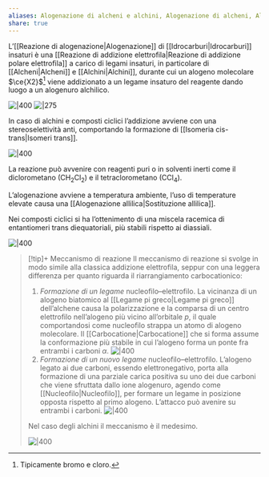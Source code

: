 ```yaml
---
aliases: Alogenazione di alcheni e alchini, Alogenazione di alcheni, Alogenazione di alchini, Alogenazione degli idrocarburi insaturi,
share: true
---
```

L’[[Reazione di alogenazione|Alogenazione]] di [[Idrocarburi|Idrocarburi]] insaturi è una [[Reazione di addizione elettrofila|Reazione di addizione polare elettrofila]] a carico di legami insaturi, in particolare di [[Alcheni|Alcheni]] e [[Alchini|Alchini]], durante cui un alogeno molecolare $\ce{X2}$[^1] viene addizionato a un legame insaturo del reagente dando luogo a un alogenuro alchilico.

[^1]: Tipicamente bromo e cloro.

![|400](fe3cc84342c1de105bd0b15841df9a71_MD5%201.png)
![|275](4bdcba0e6aeb735fbd2eae39eb782e49_MD5%201.png)

In caso di alchini e composti ciclici l’addizione avviene con una stereoselettività anti, comportando la formazione di [[Isomeria cis-trans|Isomeri trans]].

![|400](0e476545390ffe3239a0dfac64900811_MD5%201.png)

La reazione può avvenire con reagenti puri o in solventi inerti come il diclorometano (CH<sub>2</sub>Cl<sub>2</sub>) e il tetraclorometano (CCl<sub>4</sub>).

L’alogenazione avviene a temperatura ambiente, l’uso di temperature elevate causa una [[Alogenazione allilica|Sostituzione allilica]].

Nei composti ciclici si ha l’ottenimento di una miscela racemica di entantiomeri trans diequatoriali, più stabili rispetto ai diassiali.

![|400](95966a0bc9c463a00732e643637e086a_MD5%201.png)

> [!tip]+ Meccanismo di reazione
> Il meccanismo di reazione si svolge in modo simile alla classica addizione elettrofila, seppur con una leggera differenza per quanto riguarda il riarrangiamento carbocationico:
> 1. *Formazione di un legame* nucleofilo–elettrofilo. La vicinanza di un alogeno biatomico al [[Legame pi greco|Legame pi greco]] dell’alchene causa la polarizzazione e la comparsa di un centro elettrofilo nell’alogeno più vicino all’orbitale $p$, il quale comportandosi come nucleofilo strappa un atomo di alogeno molecolare.
>    Il [[Carbocatione|Carbocatione]] che si forma assume la conformazione più stabile in cui l’alogeno forma un ponte fra entrambi i carboni $\alpha$.
>    ![|400](4fb83e2b86673db4a0a84170f303cb7c_MD5%201.png)
> 2. *Formazione di un nuovo legame* nucleofilo–elettrofilo. L’alogeno legato ai due carboni, essendo elettronegativo, porta alla formazione di una parziale carica positiva su uno dei due carboni che viene sfruttata dallo ione alogenuro, agendo come [[Nucleofilo|Nucleofilo]], per formare un legame in posizione opposta rispetto al primo alogeno.
>    L’attacco può avenire su entrambi i carboni.
>    ![|400](e7b3ac4e19466760b406008f999141e6_MD5%201.png)
> 
> Nel caso degli alchini il meccanismo è il medesimo.
> 
> ![|400](b6dd34fc2adaf0aa3a84ff275c74481e_MD5%201.png)
>